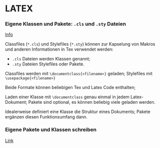 # LATEX

### Eigene Klassen und Pakete: `.cls` und `.sty` Dateien

[Info](https://tug.org/pracjourn/2005-3/asknelly/nelly-sty-&-cls.pdf)

Classfiles (`*.cls`) und Stylefiles (`*.sty`) können zur Kapselung von Makros
und anderen Informationen in Tex verwendet werden:
* `.cls` Dateien werden Klassen genannt;
* `.sty` Dateien Stylefiles oder Pakete.

Classfiles werden mit `\documentclass{<filename>}` geladen;
Stylefiles mit `\usepackage{<filename>}`

Beide Formate können beliebigen Tex und Latex Code enthalten;


Laden einer Klasse mit `\documentclass` genau einmal in jedem Latex-Dokument;
Pakete sind optional, es können beliebig viele geladen werden.

Idealerweise definiert eine Klasse die Struktur eines Dokuments;
Pakete ergänzen diesen Funktionsumfang dann.

### Eigene Pakete und Klassen schreiben

[Link](http://tutex.tug.org/pracjourn/2005-4/hefferon/hefferon.pdf)
